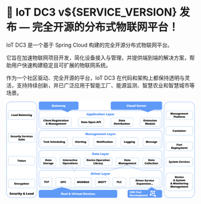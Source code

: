 # 🚀 IoT DC3 v${SERVICE_VERSION} 发布 — 完全开源的分布式物联网平台！

IoT DC3 是一个基于 Spring Cloud 构建的完全开源分布式物联网平台。

它旨在加速物联网项目开发，简化设备接入与管理，并提供端到端的解决方案，帮助用户快速构建稳定且可扩展的物联网系统。

作为一个社区驱动、完全开源的平台，IoT DC3 在代码和架构上都保持透明与灵活，支持持续创新，并已广泛应用于智能工厂、能源监测、智慧农业和智慧城市等场景。

![iot-dc3-architecture](dc3/images/architecture-en.png)